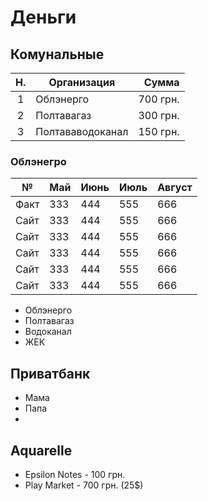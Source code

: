 # Деньги

## Комунальные

Н. | Организация | Сумма
:---: | --- | ---:
1 | Облэнерго | 700 грн.
2 | Полтавагаз | 300 грн.
3 | Полтававодоканал | 150 грн.


### Облэнегро

№ | Май | Июнь | Июль | Август
--- | --- | --- | --- | ---
Факт | 333 | 444 | 555 | 666
Сайт | 333 | 444 | 555 | 666
Сайт | 333 | 444 | 555 | 666
Сайт | 333 | 444 | 555 | 666
Сайт | 333 | 444 | 555 | 666
Сайт | 333 | 444 | 555 | 666



 - Облэнерго
 - Полтавагаз
 - Водоканал
 - ЖЕК

## Приватбанк
 - Мама
 - Папа
 - 

## Aquarelle
 - Epsilon Notes - 100 грн.
 - Play Market - 700 грн. (25$)
##